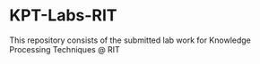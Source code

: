 # KPT-Labs-RIT
This repository consists of the submitted lab work for Knowledge Processing Techniques @ RIT 
